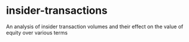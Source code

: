 # insider-transactions
An analysis of insider transaction volumes and their effect on the value of equity over various terms
